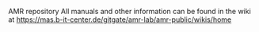 AMR repository
All manuals and other information can be found in the wiki at https://mas.b-it-center.de/gitgate/amr-lab/amr-public/wikis/home

